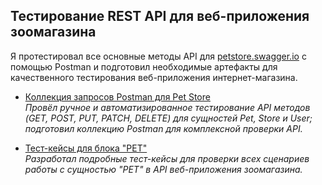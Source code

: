 ## Тестирование REST API для веб-приложения зоомагазина

Я протестировал все основные методы API для [petstore.swagger.io](https://petstore.swagger.io/) с помощью Postman и подготовил необходимые артефакты для качественного тестирования веб-приложения интернет-магазина.

- [Коллекция запросов Postman для Pet Store](https://www.postman.com/kiruxa-6353/my-workspace/overview)  
  _Провёл ручное и автоматизированное тестирование API методов (GET, POST, PUT, PATCH, DELETE) для сущностей Pet, Store и User; подготовил коллекцию Postman для комплексной проверки API._  
  


- [Тест-кейсы для блока "PET"](https://docs.google.com/spreadsheets/d/1QSyUnnn9VN-hIObeJ5ELzDYi6ek-uuVZ5O1yZRLFvcM/edit?gid=0#gid=0)  
  _Разработал подробные тест-кейсы для проверки всех сценариев работы с сущностью "PET" в API веб-приложения зоомагазина._
